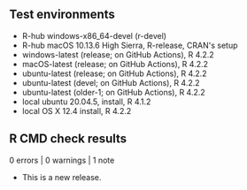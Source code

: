 ## Test environments

- R-hub windows-x86_64-devel (r-devel)
- R-hub  macOS 10.13.6 High Sierra, R-release, CRAN's setup
- windows-latest (release; on GitHub Actions), R 4.2.2
- macOS-latest (release; on GitHub Actions), R 4.2.2
- ubuntu-latest (release; on GitHub Actions), R 4.2.2
- ubuntu-latest (devel; on GitHub Actions), R 4.2.2
- ubuntu-latest (older-1; on GitHub Actions), R 4.2.2
- local ubuntu 20.04.5, install, R 4.1.2
- local OS X 12.4 install, R 4.2.2

## R CMD check results

0 errors | 0 warnings | 1 note

* This is a new release.

